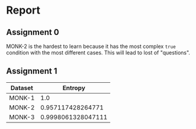 # Report

## Assignment 0
MONK-2 is the hardest to learn because it has the most complex `true` condition with the most different cases. This will lead to lost of "questions".

## Assignment 1
|Dataset|Entropy           |
|-------|------------------|
|MONK-1 |1.0               |
|MONK-2 |0.957117428264771 |
|MONK-3 |0.9998061328047111|
